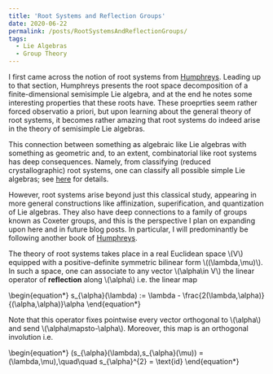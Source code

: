 ```yaml
---
title: 'Root Systems and Reflection Groups'
date: 2020-06-22
permalink: /posts/RootSystemsAndReflectionGroups/
tags:
  - Lie Algebras
  - Group Theory
---
```


I first came across the notion of root systems from [Humphreys](https://books.google.com/books/about/Introduction_to_Lie_Algebras_and_Represe.html?id=gCUlAQAAIAAJ). Leading up to that section, Humphreys presents the root space decomposition of a finite-dimensional semisimple Lie algebra, and at the end he notes some interesting properties that these roots have. These proeprties seem rather forced observatio a priori, but upon learning about the general theory of root systems, it becomes rather amazing that root systems do indeed arise in the theory of semisimple Lie algebras.

This connection between something as algebraic like Lie algebras with something as geometric and, to an extent, combinatorial like root systems has deep consequences. Namely, from classifying (reduced crystallographic) root systems, one can classify all possible simple Lie algebras; see [here](https://almosttrivial.github.io/posts/SimpleClassification/) for details.

However, root systems arise beyond just this classical study, appearing in more general constructions like affinization, superification, and quantization of Lie algebras. They also have deep connections to a family of groups known as Coxeter groups, and this is the perspective I plan on expanding upon here and in future blog posts. In particular, I will predominantly be following another book of [Humphreys](https://books.google.com/books/about/Reflection_Groups_and_Coxeter_Groups.html?id=ODfjmOeNLMUC).

The theory of root systems takes place in a real Euclidean space \\(V\\) equipped with a positive-definite symmetric bilinear form \\((\lambda,\mu)\\). In such a space, one can associate to any vector \\(\alpha\in V\\) the linear operator of **reflection** along \\(\alpha\\) i.e. the linear map

\begin{equation\*}
   s\_{\alpha}(\lambda) := \lambda - \frac{2(\lambda,\alpha)}{(\alpha,\alpha)}\alpha
\end{equation\*}

Note that this operator fixes pointwise every vector orthogonal to \\(\alpha\\) and send \\(\alpha\mapsto-\alpha\\). Moreover, this map is an orthogonal involution i.e.

\begin{equation\*}
   (s\_{\alpha}(\lambda),s\_{\alpha}(\mu)) = (\lambda,\mu),\quad\quad s\_{\alpha}^{2} = \text{id}
\end{equation\*}
